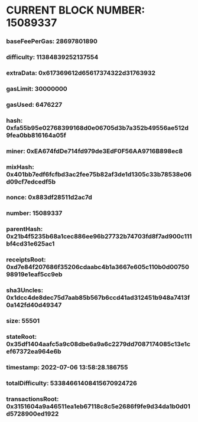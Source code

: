 # CURRENT BLOCK NUMBER: 15089337

### baseFeePerGas: 28697801890
### difficulty: 11384839252137554
### extraData: 0x617369612d65617374322d31763932
### gasLimit: 30000000
### gasUsed: 6476227
### hash: 0xfa55b95e02768399168d0e06705d3b7a352b49556ae512d9fea0bb816164a05f
### miner: 0xEA674fdDe714fd979de3EdF0F56AA9716B898ec8
### mixHash: 0x401bb7edf6fcfbd3ac2fee75b82af3de1d1305c33b78538e06d09cf7edcedf5b
### nonce: 0x883df28511d2ac7d
### number: 15089337
### parentHash: 0x21b4f5235b68a1cec886ee96b27732b74703fd8f7ad900c111bf4cd31e625ac1
### receiptsRoot: 0xd7e84f207686f35206cdaabc4b1a3667e605c110b0d0075098919e1eaf5cc9eb
### sha3Uncles: 0x1dcc4de8dec75d7aab85b567b6ccd41ad312451b948a7413f0a142fd40d49347
### size: 55501
### stateRoot: 0x35df1404aafc5a9c08dbe6a9a6c2279dd7087174085c13e1cef67372ea964e6b
### timestamp: 2022-07-06 13:58:28.186755
### totalDifficulty: 53384661408415670924726
### transactionsRoot: 0x3151604a9a46511ea1eb67118c8c5e2686f9fe9d34da1b0d01d5728900ed1922

